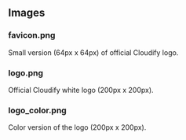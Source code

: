 ## Images

### favicon.png

Small version (64px x 64px) of official Cloudify logo.

### logo.png

Official Cloudify white logo (200px x 200px).

### logo_color.png

Color version of the logo (200px x 200px).